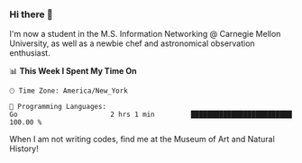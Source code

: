 ### Hi there 👋

I'm now a student in the M.S. Information Networking @ Carnegie Mellon University, as well as a newbie chef and astronomical observation enthusiast. 



<!--START_SECTION:waka-->
📊 **This Week I Spent My Time On** 

```text
🕑︎ Time Zone: America/New_York

💬 Programming Languages: 
Go                       2 hrs 1 min         █████████████████████████   100.00 % 
```


<!--END_SECTION:waka-->

When I am not writing codes, find me at the Museum of Art and Natural History!
